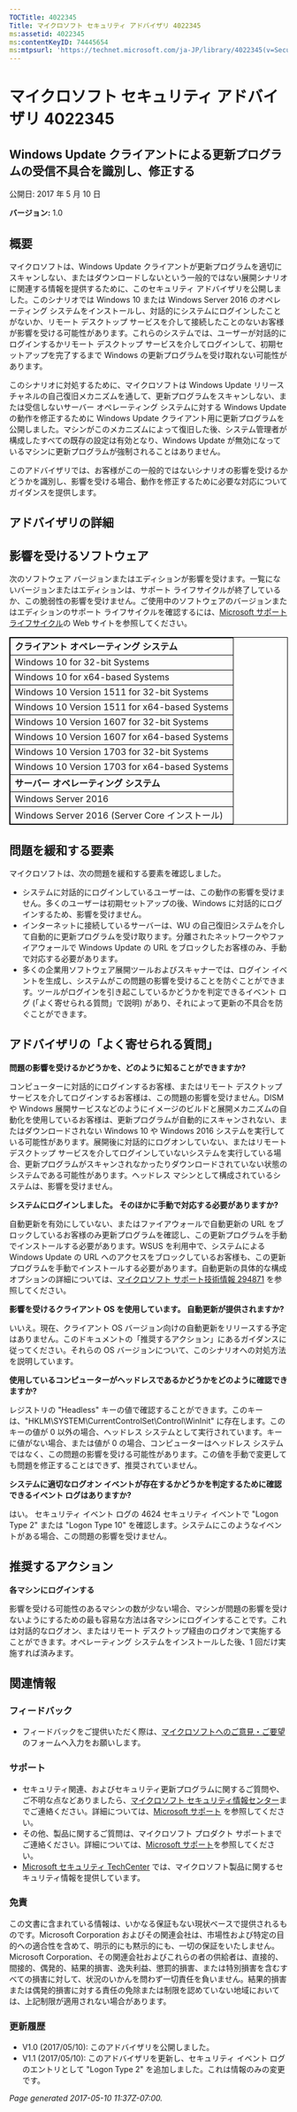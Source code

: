 ```yaml
---
TOCTitle: 4022345
Title: マイクロソフト セキュリティ アドバイザリ 4022345
ms:assetid: 4022345
ms:contentKeyID: 74445654
ms:mtpsurl: 'https://technet.microsoft.com/ja-JP/library/4022345(v=Security.10)'
---
```


マイクロソフト セキュリティ アドバイザリ 4022345
================================================

Windows Update クライアントによる更新プログラムの受信不具合を識別し、修正する
-----------------------------------------------------------------------------

公開日: 2017 年 5 月 10 日

**バージョン:** 1.0

概要
----

<span id="sectionToggle0"></span>
マイクロソフトは、Windows Update クライアントが更新プログラムを適切にスキャンしない、またはダウンロードしないという一般的ではない展開シナリオに関連する情報を提供するために、このセキュリティ アドバイザリを公開しました。このシナリオでは Windows 10 または Windows Server 2016 のオペレーティング システムをインストールし、対話的にシステムにログインしたことがないか、リモート デスクトップ サービスを介して接続したことのないお客様が影響を受ける可能性があります。これらのシステムでは、ユーザーが対話的にログインするかリモート デスクトップ サービスを介してログインして、初期セットアップを完了するまで Windows の更新プログラムを受け取れない可能性があります。

このシナリオに対処するために、マイクロソフトは Windows Update リリース チャネルの自己復旧メカニズムを通して、更新プログラムをスキャンしない、または受信しないサーバー オペレーティング システムに対する Windows Update の動作を修正するために Windows Update クライアント用に更新プログラムを公開しました。マシンがこのメカニズムによって復旧した後、システム管理者が構成したすべての既存の設定は有効となり、Windows Update が無効になっているマシンに更新プログラムが強制されることはありません。

このアドバイザリでは、お客様がこの一般的ではないシナリオの影響を受けるかどうかを識別し、影響を受ける場合、動作を修正するために必要な対応についてガイダンスを提供します。

アドバイザリの詳細
------------------

<span id="sectionToggle1"></span>
影響を受けるソフトウェア
------------------------

次のソフトウェア バージョンまたはエディションが影響を受けます。一覧にないバージョンまたはエディションは、サポート ライフサイクルが終了しているか、この脆弱性の影響を受けません。ご使用中のソフトウェアのバージョンまたはエディションのサポート ライフサイクルを確認するには、[Microsoft サポート ライフサイクル](http://go.microsoft.com/fwlink/?linkid=21742)の Web サイトを参照してください。

 
<table style="border:1px solid black;">
<colgroup>
<col width="100%" />
</colgroup>
<tbody>
<tr class="odd">
<td style="border:1px solid black;"><strong>クライアント オペレーティング システム</strong></td>
</tr>
<tr class="even">
<td style="border:1px solid black;">Windows 10 for 32-bit Systems</td>
</tr>
<tr class="odd">
<td style="border:1px solid black;">Windows 10 for x64-based Systems</td>
</tr>
<tr class="even">
<td style="border:1px solid black;">Windows 10 Version 1511 for 32-bit Systems</td>
</tr>
<tr class="odd">
<td style="border:1px solid black;">Windows 10 Version 1511 for x64-based Systems</td>
</tr>
<tr class="even">
<td style="border:1px solid black;">Windows 10 Version 1607 for 32-bit Systems</td>
</tr>
<tr class="odd">
<td style="border:1px solid black;">Windows 10 Version 1607 for x64-based Systems</td>
</tr>
<tr class="even">
<td style="border:1px solid black;">Windows 10 Version 1703 for 32-bit Systems</td>
</tr>
<tr class="odd">
<td style="border:1px solid black;">Windows 10 Version 1703 for x64-based Systems</td>
</tr>
<tr class="even">
<td style="border:1px solid black;"><strong>サーバー オペレーティング システム</strong></td>
</tr>
<tr class="odd">
<td style="border:1px solid black;">Windows Server 2016</td>
</tr>
<tr class="even">
<td style="border:1px solid black;">Windows Server 2016 (Server Core インストール)</td>
</tr>
</tbody>
</table>
  
問題を緩和する要素  
------------------
  
マイクロソフトは、次の問題を緩和する要素を確認しました。
  
-   システムに対話的にログインしているユーザーは、この動作の影響を受けません。多くのユーザーは初期セットアップの後、Windows に対話的にログインするため、影響を受けません。  
-   インターネットに接続しているサーバーは、WU の自己復旧システムを介して自動的に更新プログラムを受け取ります。分離されたネットワークやファイアウォールで Windows Update の URL をブロックしたお客様のみ、手動で対応する必要があります。  
-   多くの企業用ソフトウェア展開ツールおよびスキャナーでは、ログイン イベントを生成し、システムがこの問題の影響を受けることを防ぐことができます。ツールがログインを引き起こしているかどうかを判定できるイベント ログ (「よく寄せられる質問」で説明) があり、それによって更新の不具合を防ぐことができます。
  
アドバイザリの「よく寄せられる質問」  
------------------------------------
  
**問題の影響を受けるかどうかを、どのように知ることができますか?**
  
コンピューターに対話的にログインするお客様、またはリモート デスクトップ サービスを介してログインするお客様は、この問題の影響を受けません。DISM や Windows 展開サービスなどのようにイメージのビルドと展開メカニズムの自動化を使用しているお客様は、更新プログラムが自動的にスキャンされない、またはダウンロードされない Windows 10 や Windows 2016 システムを実行している可能性があります。展開後に対話的にログオンしていない、またはリモート デスクトップ サービスを介してログインしていないシステムを実行している場合、更新プログラムがスキャンされなかったりダウンロードされていない状態のシステムである可能性があります。ヘッドレス マシンとして構成されているシステムは、影響を受けません。
  
**システムにログインしました。 そのほかに手動で対応する必要がありますか?**
  
自動更新を有効にしていない、またはファイアウォールで自動更新の URL をブロックしているお客様のみ更新プログラムを確認し、この更新プログラムを手動でインストールする必要があります。WSUS を利用中で、システムによる Windows Update の URL へのアクセスをブロックしているお客様も、この更新プログラムを手動でインストールする必要があります。自動更新の具体的な構成オプションの詳細については、[マイクロソフト サポート技術情報 294871](https://support.microsoft.com/ja-jp/kb/294871) を参照してください。
  
**影響を受けるクライアント OS を使用しています。 自動更新が提供されますか?**
  
いいえ。現在、クライアント OS バージョン向けの自動更新をリリースする予定はありません。このドキュメントの「推奨するアクション」にあるガイダンスに従ってください。それらの OS バージョンについて、このシナリオへの対処方法を説明しています。
  
**使用しているコンピューターがヘッドレスであるかどうかをどのように確認できますか?**
  
レジストリの "Headless" キーの値で確認することができます。このキーは、"HKLM\\SYSTEM\\CurrentControlSet\\Control\\WinInit" に存在します。このキーの値が 0 以外の場合、ヘッドレス システムとして実行されています。キーに値がない場合、または値が 0 の場合、コンピューターはヘッドレス システムではなく、この問題の影響を受ける可能性があります。この値を手動で変更しても問題を修正することはできず、推奨されていません。
  
**システムに適切なログオン イベントが存在するかどうかを判定するために確認できるイベント ログはありますか?**
  
はい。 セキュリティ イベント ログの 4624 セキュリティ イベントで "Logon Type 2" または "Logon Type 10" を確認します。システムにこのようなイベントがある場合、この問題の影響を受けません。
  
推奨するアクション  
------------------
  
<span id="sectionToggle2"></span>
**各マシンにログインする**
  
影響を受ける可能性のあるマシンの数が少ない場合、マシンが問題の影響を受けないようにするための最も容易な方法は各マシンにログインすることです。これは対話的なログオン、またはリモート デスクトップ経由のログオンで実施することができます。オペレーティング システムをインストールした後、1 回だけ実施すれば済みます。
  
関連情報  
--------
  
<span id="sectionToggle3"></span>
### フィードバック
  
-   フィードバックをご提供いただく際は、[マイクロソフトへのご意見・ご要望](http://support.microsoft.com/kb/?scid=sw;en;1257&amp;showpage=1&amp;ws=technet&amp;sd=tech)のフォームへ入力をお願いします。
  
### サポート
  
-   セキュリティ関連、およびセキュリティ更新プログラムに関するご質問や、ご不明な点などありましたら、[マイクロソフト セキュリティ情報センター](http://go.microsoft.com/fwlink/?linkid=21131)までご連絡ください。詳細については、[Microsoft サポート](http://support.microsoft.com/) を参照してください。  
-   その他、製品に関するご質問は、マイクロソフト プロダクト サポートまでご連絡ください。詳細については、[Microsoft サポート](http://support.microsoft.com/?ln=ja)を参照してください。  
-   [Microsoft セキュリティ TechCenter](http://go.microsoft.com/fwlink/?linkid=21132) では、マイクロソフト製品に関するセキュリティ情報を提供しています。
  
### 免責
  
この文書に含まれている情報は、いかなる保証もない現状ベースで提供されるものです。Microsoft Corporation およびその関連会社は、市場性および特定の目的への適合性を含めて、明示的にも黙示的にも、一切の保証をいたしません。Microsoft Corporation、その関連会社およびこれらの者の供給者は、直接的、間接的、偶発的、結果的損害、逸失利益、懲罰的損害、または特別損害を含むすべての損害に対して、状況のいかんを問わず一切責任を負いません。結果的損害または偶発的損害に対する責任の免除または制限を認めていない地域においては、上記制限が適用されない場合があります。
  
### 更新履歴
  
-   V1.0 (2017/05/10): このアドバイザリを公開しました。  
-   V1.1 (2017/05/10): このアドバイザリを更新し、セキュリティ イベント ログのエントリとして "Logon Type 2" を追加しました。これは情報のみの変更です。
  
*Page generated 2017-05-10 11:37Z-07:00.*
